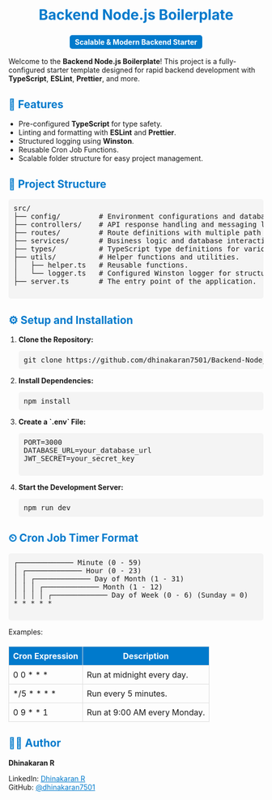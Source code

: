 
  <h1 style="color: #007acc; text-align: center;">Backend Node.js Boilerplate</h1>
  <h3 style="color: #007acc; text-align: center;">
    <span style="display: inline-block; background-color: #007acc; color: white; padding: 5px 10px; border-radius: 5px; font-size: 14px;">
      Scalable & Modern Backend Starter
    </span>
  </h3>

  <p>
    Welcome to the <strong>Backend Node.js Boilerplate</strong>! This project is a 
    fully-configured starter template designed for rapid backend development with 
    <strong>TypeScript</strong>, <strong>ESLint</strong>, <strong>Prettier</strong>, and more.
  </p>

  <h2 style="color: #007acc;">🔧 Features</h2>
  <ul style="margin: 10px 0; padding-left: 20px;">
    <li>Pre-configured <strong>TypeScript</strong> for type safety.</li>
    <li>Linting and formatting with <strong>ESLint</strong> and <strong>Prettier</strong>.</li>
    <li>Structured logging using <strong>Winston</strong>.</li>
    <li>Reusable Cron Job Functions.</li>
    <li>Scalable folder structure for easy project management.</li>
  </ul>

  <h2 style="color: #007acc;">📁 Project Structure</h2>
  <pre style="background-color: #f4f4f4; padding: 10px; border-radius: 5px; overflow-x: auto;">
src/
├── config/         # Environment configurations and database connections.
├── controllers/    # API response handling and messaging logic.
├── routes/         # Route definitions with multiple path support.
├── services/       # Business logic and database interactions.
├── types/          # TypeScript type definitions for various components.
├── utils/          # Helper functions and utilities.
│   ├── helper.ts   # Reusable functions.
│   └── logger.ts   # Configured Winston logger for structured logging.
├── server.ts       # The entry point of the application.
  </pre>

  <h2 style="color: #007acc;">⚙️ Setup and Installation</h2>
  <ol style="margin: 10px 0; padding-left: 20px;">
    <li><strong>Clone the Repository:</strong>
      <pre style="background-color: #f4f4f4; padding: 10px; border-radius: 5px; overflow-x: auto;">git clone https://github.com/dhinakaran7501/Backend-Nodejs-boilerPlate.git</pre>
    </li>
    <li><strong>Install Dependencies:</strong>
      <pre style="background-color: #f4f4f4; padding: 10px; border-radius: 5px; overflow-x: auto;">npm install</pre>
    </li>
    <li><strong>Create a `.env` File:</strong>
      <pre style="background-color: #f4f4f4; padding: 10px; border-radius: 5px; overflow-x: auto;">
PORT=3000
DATABASE_URL=your_database_url
JWT_SECRET=your_secret_key
      </pre>
    </li>
    <li><strong>Start the Development Server:</strong>
      <pre style="background-color: #f4f4f4; padding: 10px; border-radius: 5px; overflow-x: auto;">npm run dev</pre>
    </li>
  </ol>

  <h2 style="color: #007acc;">⏲ Cron Job Timer Format</h2>
  <pre style="background-color: #f4f4f4; padding: 10px; border-radius: 5px; overflow-x: auto;">
┌───────────── Minute (0 - 59)
│ ┌───────────── Hour (0 - 23)
│ │ ┌───────────── Day of Month (1 - 31)
│ │ │ ┌───────────── Month (1 - 12)
│ │ │ │ ┌───────────── Day of Week (0 - 6) (Sunday = 0)
* * * * *
  </pre>
  <p>Examples:</p>
  <table style="border-collapse: collapse; width: 100%; margin: 20px 0;">
    <thead>
      <tr>
        <th style="border: 1px solid #ddd; padding: 8px; background-color: #007acc; color: white;">Cron Expression</th>
        <th style="border: 1px solid #ddd; padding: 8px; background-color: #007acc; color: white;">Description</th>
      </tr>
    </thead>
    <tbody>
      <tr>
        <td style="border: 1px solid #ddd; padding: 8px;">0 0 * * *</td>
        <td style="border: 1px solid #ddd; padding: 8px;">Run at midnight every day.</td>
      </tr>
      <tr>
        <td style="border: 1px solid #ddd; padding: 8px;">*/5 * * * *</td>
        <td style="border: 1px solid #ddd; padding: 8px;">Run every 5 minutes.</td>
      </tr>
      <tr>
        <td style="border: 1px solid #ddd; padding: 8px;">0 9 * * 1</td>
        <td style="border: 1px solid #ddd; padding: 8px;">Run at 9:00 AM every Monday.</td>
      </tr>
    </tbody>
  </table>

  <h2 style="color: #007acc;">👨‍💻 Author</h2>
  <p><strong>Dhinakaran R</strong></p>
  <p>
    LinkedIn: <a href="https://linkedin.com/in/dhinakaran7501" style="color: #007acc;">Dhinakaran R</a><br>
    GitHub: <a href="https://github.com/dhinakaran7501" style="color: #007acc;">@dhinakaran7501</a>
  </p>
